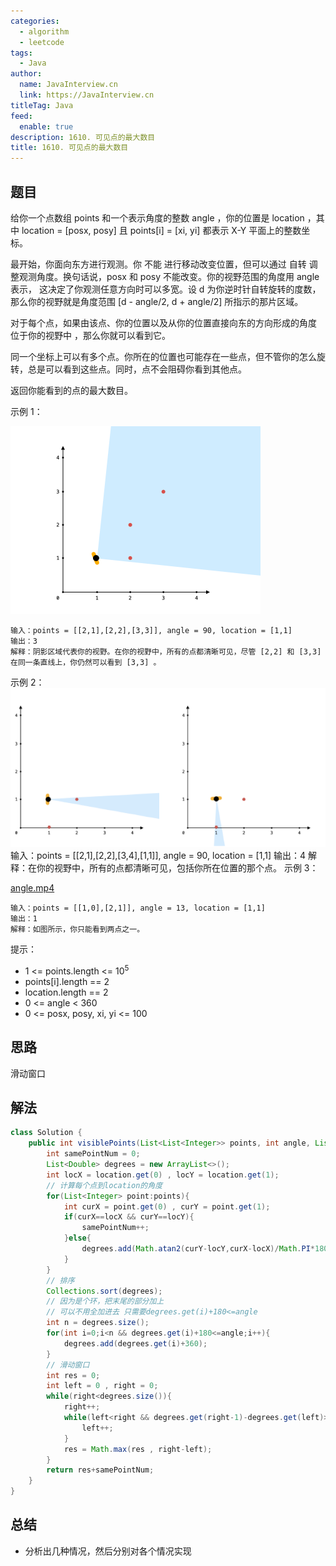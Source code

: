```yaml
---
categories: 
  - algorithm
  - leetcode
tags: 
  - Java
author: 
  name: JavaInterview.cn
  link: https://JavaInterview.cn
titleTag: Java
feed: 
  enable: true
description: 1610. 可见点的最大数目
title: 1610. 可见点的最大数目
---
```


## 题目

给你一个点数组 points 和一个表示角度的整数 angle ，你的位置是 location ，其中 location = [posx, posy] 且 points[i] = [xi, yi] 都表示 X-Y 平面上的整数坐标。

最开始，你面向东方进行观测。你 不能 进行移动改变位置，但可以通过 自转 调整观测角度。换句话说，posx 和 posy 不能改变。你的视野范围的角度用 angle 表示， 这决定了你观测任意方向时可以多宽。设 d 为你逆时针自转旋转的度数，那么你的视野就是角度范围 [d - angle/2, d + angle/2] 所指示的那片区域。

对于每个点，如果由该点、你的位置以及从你的位置直接向东的方向形成的角度 位于你的视野中 ，那么你就可以看到它。

同一个坐标上可以有多个点。你所在的位置也可能存在一些点，但不管你的怎么旋转，总是可以看到这些点。同时，点不会阻碍你看到其他点。

返回你能看到的点的最大数目。



示例 1：

![89a07e9b-00ab-4967-976a-c723b2aa8656.png](../../../media/pictures/leetcode/89a07e9b-00ab-4967-976a-c723b2aa8656.png)

    输入：points = [[2,1],[2,2],[3,3]], angle = 90, location = [1,1]
    输出：3
    解释：阴影区域代表你的视野。在你的视野中，所有的点都清晰可见，尽管 [2,2] 和 [3,3]在同一条直线上，你仍然可以看到 [3,3] 。
示例 2：
![5010bfd3-86e6-465f-ac64-e9df941d2e49.png](../../../media/pictures/leetcode/5010bfd3-86e6-465f-ac64-e9df941d2e49.png)
    输入：points = [[2,1],[2,2],[3,4],[1,1]], angle = 90, location = [1,1]
    输出：4
    解释：在你的视野中，所有的点都清晰可见，包括你所在位置的那个点。
示例 3：

[angle.mp4](../../../media/pictures/leetcode/angle.mp4)

    输入：points = [[1,0],[2,1]], angle = 13, location = [1,1]
    输出：1
    解释：如图所示，你只能看到两点之一。


提示：

* 1 <= points.length <= 10<sup>5</sup>
* points[i].length == 2
* location.length == 2
* 0 <= angle < 360
* 0 <= posx, posy, xi, yi <= 100

## 思路

滑动窗口

## 解法
```java
class Solution {
    public int visiblePoints(List<List<Integer>> points, int angle, List<Integer> location) {
        int samePointNum = 0;
        List<Double> degrees = new ArrayList<>();
        int locX = location.get(0) , locY = location.get(1);
        // 计算每个点到location的角度
        for(List<Integer> point:points){
            int curX = point.get(0) , curY = point.get(1);
            if(curX==locX && curY==locY){
                samePointNum++;
            }else{
                degrees.add(Math.atan2(curY-locY,curX-locX)/Math.PI*180);
            }
        }
        // 排序
        Collections.sort(degrees);
        // 因为是个环，把末尾的部分加上
        // 可以不用全加进去 只需要degrees.get(i)+180<=angle
        int n = degrees.size();
        for(int i=0;i<n && degrees.get(i)+180<=angle;i++){
            degrees.add(degrees.get(i)+360);
        }
        // 滑动窗口
        int res = 0;
        int left = 0 , right = 0;
        while(right<degrees.size()){
            right++;
            while(left<right && degrees.get(right-1)-degrees.get(left)>angle){
                left++;
            }            
            res = Math.max(res , right-left);
        }
        return res+samePointNum;
    }
}

```

## 总结

- 分析出几种情况，然后分别对各个情况实现 
